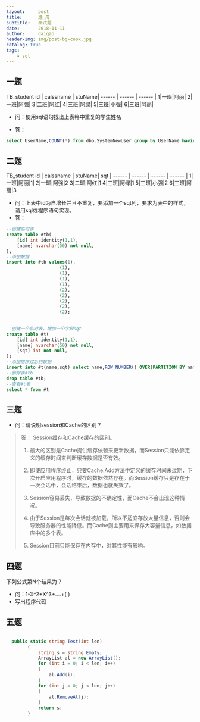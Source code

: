 ```yaml
---
layout:     post
title:      逸_舟
subtitle:   面试题
date:       2018-11-11
author:     daigao
header-img: img/post-bg-cook.jpg
catalog: true
tags:
    - sql
---
```



## 一题

TB_student
 id | calssname | stuName|
 ------ | ------ | ------ |
1|一班|阿丽|
2|一班|阿强|
3|二班|阿红|
4|三班|阿绿|
5|三班|小强|
6|三班|阿丽|

- 问：使用sql语句找出上表格中重复的学生姓名

- 答：
```sql
select UserName,COUNT(*) from dbo.SystemNewUser group by UserName having COUNT(*)>1
```

## 二题

TB_student
 id | calssname | stuName| sqt |
 ------ | ------ | ------ | ------ |
1|一班|阿丽|1|
2|一班|阿强|2
3|二班|阿红|1
4|三班|阿绿|1
5|三班|小强|2
6|三班|阿丽|3

- 问：上表中id为自增长并且不重复，要添加一个sqt列，要求为表中的样式，请用sql或程序语句实现。
- 答：
```sql
--创建临时表
create table #tb(
	[id] int identity(1,1),
	[name] nvarchar(50) not null,
);
--添加数据
insert into #tb values(1),
					(1),
					(1),
					(1),
					(1),
					(2),
					(2),
					(2),
					(2),
					(2);
					
					
--创建一个临时表，增加一个字段sqt
create table #t(
	[id] int identity(1,1),
	[name] nvarchar(50) not null,
	[sqt] int not null,
);
--添加排序过后的数据
insert into #t(name,sqt) select name,ROW_NUMBER() OVER(PARTITION BY name order by name) as num from #tb;
--删除表#tb
drop table #tb;
--查看#t表
select * from #t
```

## 三题

- 问：请说明session和Cache的区别？
 
> 答： Session缓存和Cache缓存的区别。
>
> 1. 最大的区别是Cache提供缓存依赖来更新数据，而Session只能依靠定义的缓存时间来判断缓存数据是否有效。
>
> 2. 即使应用程序终止，只要Cache.Add方法中定义的缓存时间未过期，下次开启应用程序时，缓存的数据依然存在。而Session缓存只是存在于一次会话中，会话结束后，数据也就失效了。
>
> 3. Session容易丢失，导致数据的不确定性，而Cache不会出现这种情况。
>
> 4. 由于Session是每次会话就被加载，所以不适宜存放大量信息，否则会导致服务器的性能降低。而Cache则主要用来保存大容量信息，如数据库中的多个表。
>
> 5. Session目前只能保存在内存中，对其性能有影响。

## 四题

下列公式第N个结果为？
- 问：1-X^2+X^3+....+(    )
- 写出程序代码

## 五题

```C#

  public static string Test(int len)
        {
            string s = string.Empty;
            ArrayList al = new ArrayList();
            for (int i = 0; i < len; i++)
            {
                al.Add(i);
            }
            for (int j = 0; j < len; j++)
            {
                al.RemoveAt(j);
            }
            return s;
        }

```


